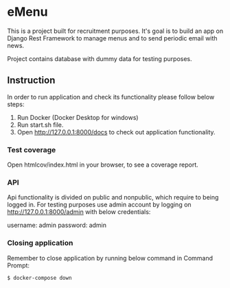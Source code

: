 # eMenu
This is a project built for recruitment purposes.
It's goal is to build an app on Django Rest Framework to manage menus and to send periodic email with news.

Project contains database with dummy data for testing purposes.

## Instruction
In order to run application and check its functionality please follow below steps:
1. Run Docker (Docker Desktop for windows)
2. Run start.sh file.
3. Open http://127.0.0.1:8000/docs to check out application functionality.

### Test coverage
Open htmlcov/index.html in your browser, to see a coverage report.

### API
Api functionality is divided on public and nonpublic, which require to being logged in.
For testing purposes use admin account by logging on http://127.0.0.1:8000/admin with below credentials:

username: admin
password: admin

### Closing application
Remember to close application by running below command in Command Prompt:
```
$ docker-compose down
```
